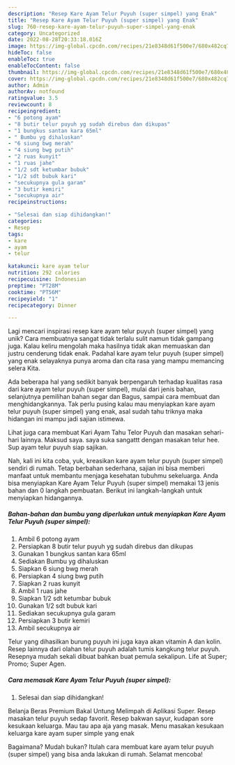 ```yaml
---
description: "Resep Kare Ayam Telur Puyuh (super simpel) yang Enak"
title: "Resep Kare Ayam Telur Puyuh (super simpel) yang Enak"
slug: 760-resep-kare-ayam-telur-puyuh-super-simpel-yang-enak
category: Uncategorized
date: 2022-08-28T20:33:18.016Z
image: https://img-global.cpcdn.com/recipes/21e8348d61f500e7/680x482cq70/kare-ayam-telur-puyuh-super-simpel-foto-resep-utama.jpg
hideToc: false
enableToc: true
enableTocContent: false
thumbnail: https://img-global.cpcdn.com/recipes/21e8348d61f500e7/680x482cq70/kare-ayam-telur-puyuh-super-simpel-foto-resep-utama.jpg
cover: https://img-global.cpcdn.com/recipes/21e8348d61f500e7/680x482cq70/kare-ayam-telur-puyuh-super-simpel-foto-resep-utama.jpg
author: Admin
authorAv: notfound
ratingvalue: 3.5
reviewcount: 8
recipeingredient:
- "6 potong ayam"
- "8 butir telur puyuh yg sudah direbus dan dikupas"
- "1 bungkus santan kara 65ml"
- " Bumbu yg dihaluskan"
- "6 siung bwg merah"
- "4 siung bwg putih"
- "2 ruas kunyit"
- "1 ruas jahe"
- "1/2 sdt ketumbar bubuk"
- "1/2 sdt bubuk kari"
- "secukupnya gula garam"
- "3 butir kemiri"
- "secukupnya air"
recipeinstructions:

- "Selesai dan siap dihidangkan!"
categories:
- Resep
tags:
- kare
- ayam
- telur

katakunci: kare ayam telur 
nutrition: 292 calories
recipecuisine: Indonesian
preptime: "PT28M"
cooktime: "PT56M"
recipeyield: "1"
recipecategory: Dinner

---
```





Lagi mencari inspirasi resep kare ayam telur puyuh (super simpel) yang unik? Cara membuatnya sangat tidak terlalu sulit namun tidak gampang juga. Kalau keliru mengolah maka hasilnya tidak akan memuaskan dan justru cenderung tidak enak. Padahal kare ayam telur puyuh (super simpel) yang enak selayaknya punya aroma dan cita rasa yang mampu memancing selera Kita.





Ada beberapa hal yang sedikit banyak berpengaruh terhadap kualitas rasa dari kare ayam telur puyuh (super simpel), mulai dari jenis bahan, selanjutnya pemilihan bahan segar dan Bagus, sampai cara membuat dan menghidangkannya. Tak perlu pusing kalau mau menyiapkan kare ayam telur puyuh (super simpel) yang enak,      asal sudah tahu triknya maka hidangan ini mampu jadi sajian istimewa.














Lihat juga cara membuat Kari Ayam Tahu Telor Puyuh dan masakan sehari-hari lainnya. Maksud saya. saya suka sangattt dengan masakan telur hee. Sup ayam telur puyuh siap sajikan.






Nah, kali ini kita coba, yuk, kreasikan kare ayam telur puyuh (super simpel) sendiri di rumah. Tetap berbahan sederhana, sajian ini bisa memberi manfaat untuk membantu menjaga kesehatan tubuhmu sekeluarga. Anda bisa menyiapkan Kare Ayam Telur Puyuh (super simpel) memakai 13 jenis bahan dan 0 langkah pembuatan. Berikut ini langkah-langkah untuk menyiapkan hidangannya.

<!--inarticleads1-->

##### Bahan-bahan dan bumbu yang diperlukan untuk menyiapkan Kare Ayam Telur Puyuh (super simpel):

1. Ambil 6 potong ayam
1. Persiapkan 8 butir telur puyuh yg sudah direbus dan dikupas
1. Gunakan 1 bungkus santan kara 65ml
1. Sediakan  Bumbu yg dihaluskan
1. Siapkan 6 siung bwg merah
1. Persiapkan 4 siung bwg putih
1. Siapkan 2 ruas kunyit
1. Ambil 1 ruas jahe
1. Siapkan 1/2 sdt ketumbar bubuk
1. Gunakan 1/2 sdt bubuk kari
1. Sediakan secukupnya gula garam
1. Persiapkan 3 butir kemiri
1. Ambil secukupnya air


Telur yang dihasilkan burung puyuh ini juga kaya akan vitamin A dan kolin. Resep lainnya dari olahan telur puyuh adalah tumis kangkung telur puyuh. Resepnya mudah sekali dibuat bahkan buat pemula sekalipun. Life at Super; Promo; Super Agen. 

<!--inarticleads2-->

##### Cara memasak Kare Ayam Telur Puyuh (super simpel):


1. Selesai dan siap dihidangkan!

Belanja Beras Premium Bakal Untung Melimpah di Aplikasi Super. Resep masakan telur puyuh sedap favorit. Resep bakwan sayur, kudapan sore kesukaan keluarga. Mau tau apa aja yang masak. Menu masakan kesukaan keluarga kare ayam super simple yang enak 

Bagaimana? Mudah bukan? Itulah cara membuat kare ayam telur puyuh (super simpel) yang bisa anda lakukan di rumah. Selamat mencoba!
